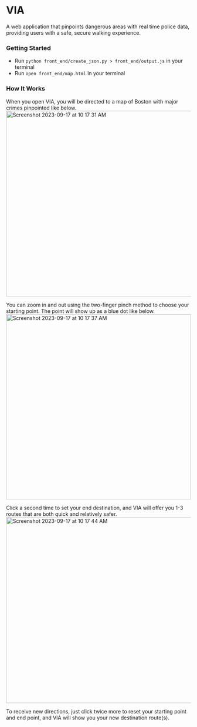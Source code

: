 # VIA
A web application that pinpoints dangerous areas with real time police data, providing users with a safe, secure walking experience.

### Getting Started
- Run ``python front_end/create_json.py > front_end/output.js`` in your terminal
- Run ```open front_end/map.html``` in your terminal

### How It Works
When you open VIA, you will be directed to a map of Boston with major crimes pinpointed like below. <br />
<img width="505" alt="Screenshot 2023-09-17 at 10 17 31 AM" src="https://github.com/miranda-liu/via/assets/129909448/eef3eb6c-8193-43bb-93c1-a822f7d487e8"> <br />

You can zoom in and out using the two-finger pinch method to choose your starting point. The point will show up as a blue dot like below. <br />
<img width="504" alt="Screenshot 2023-09-17 at 10 17 37 AM" src="https://github.com/miranda-liu/via/assets/129909448/7acd9336-ceb7-4a51-bd3a-398c7aceff45"> <br />

Click a second time to set your end destination, and VIA will offer you 1-3 routes that are both quick and relatively safer.<br />
<img width="506" alt="Screenshot 2023-09-17 at 10 17 44 AM" src="https://github.com/miranda-liu/via/assets/129909448/70c9904e-2501-4c8d-b063-e01cc00a2e0b"> <br />

To receive new directions, just click twice more to reset your starting point and end point, and VIA will show you your new destination route(s).<br />
